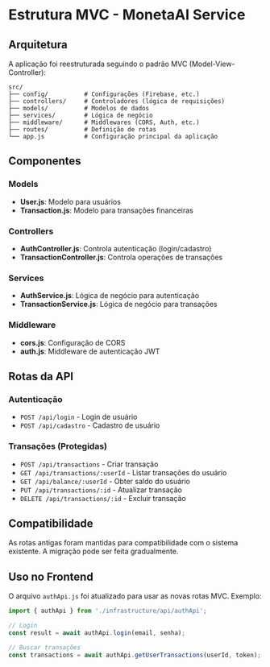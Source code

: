 # Estrutura MVC - MonetaAI Service

## Arquitetura

A aplicação foi reestruturada seguindo o padrão MVC (Model-View-Controller):

```
src/
├── config/          # Configurações (Firebase, etc.)
├── controllers/     # Controladores (lógica de requisições)
├── models/          # Modelos de dados
├── services/        # Lógica de negócio
├── middleware/      # Middlewares (CORS, Auth, etc.)
├── routes/          # Definição de rotas
└── app.js           # Configuração principal da aplicação
```

## Componentes

### Models
- **User.js**: Modelo para usuários
- **Transaction.js**: Modelo para transações financeiras

### Controllers
- **AuthController.js**: Controla autenticação (login/cadastro)
- **TransactionController.js**: Controla operações de transações

### Services
- **AuthService.js**: Lógica de negócio para autenticação
- **TransactionService.js**: Lógica de negócio para transações

### Middleware
- **cors.js**: Configuração de CORS
- **auth.js**: Middleware de autenticação JWT

## Rotas da API

### Autenticação
- `POST /api/login` - Login de usuário
- `POST /api/cadastro` - Cadastro de usuário

### Transações (Protegidas)
- `POST /api/transactions` - Criar transação
- `GET /api/transactions/:userId` - Listar transações do usuário
- `GET /api/balance/:userId` - Obter saldo do usuário
- `PUT /api/transactions/:id` - Atualizar transação
- `DELETE /api/transactions/:id` - Excluir transação

## Compatibilidade

As rotas antigas foram mantidas para compatibilidade com o sistema existente. A migração pode ser feita gradualmente.

## Uso no Frontend

O arquivo `authApi.js` foi atualizado para usar as novas rotas MVC. Exemplo:

```javascript
import { authApi } from './infrastructure/api/authApi';

// Login
const result = await authApi.login(email, senha);

// Buscar transações
const transactions = await authApi.getUserTransactions(userId, token);
```
